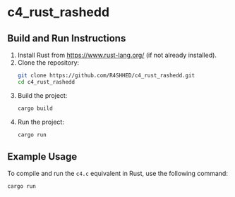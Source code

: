 # c4_rust_rashedd

## Build and Run Instructions

1. Install Rust from https://www.rust-lang.org/ (if not already installed).
2. Clone the repository:
   ```bash
   git clone https://github.com/R4SHHED/c4_rust_rashedd.git
   cd c4_rust_rashedd
   ```
3. Build the project:
   ```bash
   cargo build
   ```
4. Run the project:
   ```bash
   cargo run
   ```

## Example Usage

To compile and run the `c4.c` equivalent in Rust, use the following command:
```bash
cargo run
